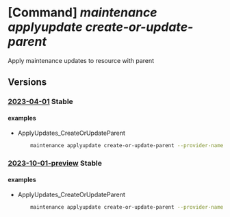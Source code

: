 # [Command] _maintenance applyupdate create-or-update-parent_

Apply maintenance updates to resource with parent

## Versions

### [2023-04-01](/Resources/mgmt-plane/L3N1YnNjcmlwdGlvbnMve30vcmVzb3VyY2Vncm91cHMve30vcHJvdmlkZXJzL3t9L3t9L3t9L3t9L3t9L3Byb3ZpZGVycy9taWNyb3NvZnQubWFpbnRlbmFuY2UvYXBwbHl1cGRhdGVzL2RlZmF1bHQ=/2023-04-01.xml) **Stable**

<!-- mgmt-plane /subscriptions/{}/resourcegroups/{}/providers/{}/{}/{}/{}/{}/providers/microsoft.maintenance/applyupdates/default 2023-04-01 -->

#### examples

- ApplyUpdates_CreateOrUpdateParent
    ```bash
        maintenance applyupdate create-or-update-parent --provider-name "Microsoft.Compute" --resource-group "examplerg" --resource-name "smdvm1" --resource-parent-name "smdtest1" --resource-parent-type "virtualMachineScaleSets" --resource-type "virtualMachines"
    ```

### [2023-10-01-preview](/Resources/mgmt-plane/L3N1YnNjcmlwdGlvbnMve30vcmVzb3VyY2Vncm91cHMve30vcHJvdmlkZXJzL3t9L3t9L3t9L3t9L3t9L3Byb3ZpZGVycy9taWNyb3NvZnQubWFpbnRlbmFuY2UvYXBwbHl1cGRhdGVzL2RlZmF1bHQ=/2023-10-01-preview.xml) **Stable**

<!-- mgmt-plane /subscriptions/{}/resourcegroups/{}/providers/{}/{}/{}/{}/{}/providers/microsoft.maintenance/applyupdates/default 2023-10-01-preview -->

#### examples

- ApplyUpdates_CreateOrUpdateParent
    ```bash
        maintenance applyupdate create-or-update-parent --provider-name "Microsoft.Compute" --resource-group "examplerg" --resource-name "smdvm1" --resource-parent-name "smdtest1" --resource-parent-type "virtualMachineScaleSets" --resource-type "virtualMachines"
    ```

